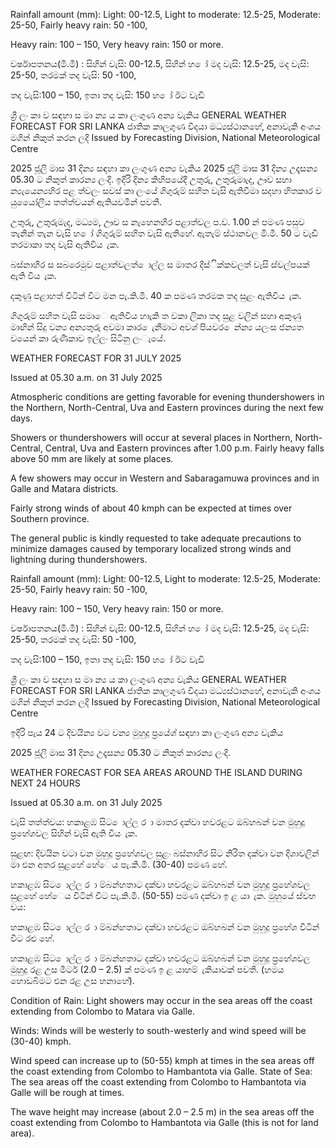 Rainfall amount (mm): Light: 00-12.5, Light to moderate: 12.5-25, Moderate: 25-50, Fairly heavy rain: 50 -100,

Heavy rain: 100 – 150, Very heavy rain: 150 or more.

වර්ෂාපතනය(මි.මී) : සිහින් වැසි: 00-12.5, සිහින් හ ෝ මද වැසි: 12.5-25, මද වැසි: 25-50, තරමක් තද වැසි: 50 -100,

තද වැසි:100 – 150, ඉතා තද වැසි: 150 හ ෝ ඊට වැඩි

ශ්‍රී ලං කා ව සඳහා ස මා න්‍ය ය කා ලංගුණ අන්‍ය වැකිය GENERAL WEATHER FORECAST FOR SRI LANKA ජාතික කාලගුණ විදයා මධ්‍යස්ථානහේ, අනාවැකි අංශය මගින් නිකුත් කරන ලදි Issued by Forecasting Division, National Meteorological Centre

2025 ජූලි මාස 31 දින්‍ය සඳහා කා ලංගුණ අන්‍ය වැකිය 2025 ජූලි මාස 31 දින්‍ය උදෑසන්‍ය 05.30 ට නිකුත් කාරන්‍ය ලංදි. ඉදිරි දින්‍ය කිහිපයේදී උතුරු, උතුරුමාැද, ඌව සහා න්‍යැයෙන්‍යහිර පළ ත්වලං සවස් කා ලංයේ ගිගුරුම් සහිත වැසි ඇතිවීමා සදහා හිතකාර ව යුයෙෝලීය තත්ත්වයන් ඇතියවමින් පවතී.

උතුරු, උතුරුමැද, මධ්‍යම, ඌව ස නැහෙනහිර පළාත්වල ප.ව. 1.00 න් පමණ පසුව තැනින් තැන වැසි හ ෝ ගිගුරුම් සහිත වැසි ඇතිහේ. ඇතැම් ස්ථානවල මි.මී. 50 ට වැඩි තරමාකා තද වැසි ඇතිවිය ැක.

බස්නාහිර ස සබරෙමුව පළාත්වලත් ොල්ල ස මාතර දිස්ික්කවලත් වැසි ස්වල්පයක් ඇති විය ැක.

දකුණු පළාහත් විටින් විට මන පැ.කි.මී. 40 ක පමණ තරමක තද සුළං ඇතිවිය ැක.

ගිගුරුම් සහිත වැසි සමාෙ ඇතිවිය හාැකි ත වකා ලිකා තද සුළ වලින් සහා අකුණු මාඟින් සිදු වන්‍ය අන්‍යතුරු අවමා කාර ෙැනීමාට අවශ්‍ පියවර ෙන්න්‍ය යලංස ජන්‍යත වයෙන් කා රුණිකාව ඉල්ලං සිටිනු ලංැයේ.

WEATHER FORECAST FOR 31 JULY 2025

Issued at 05.30 a.m. on 31 July 2025

Atmospheric conditions are getting favorable for evening thundershowers in the Northern, North-Central, Uva and Eastern provinces during the next few days.

Showers or thundershowers will occur at several places in Northern, North-Central, Central, Uva and Eastern provinces after 1.00 p.m. Fairly heavy falls above 50 mm are likely at some places.

A few showers may occur in Western and Sabaragamuwa provinces and in Galle and Matara districts.

Fairly strong winds of about 40 kmph can be expected at times over Southern province.

The general public is kindly requested to take adequate precautions to minimize damages caused by temporary localized strong winds and lightning during thundershowers.

Rainfall amount (mm): Light: 00-12.5, Light to moderate: 12.5-25, Moderate: 25-50, Fairly heavy rain: 50 -100,

Heavy rain: 100 – 150, Very heavy rain: 150 or more.

වර්ෂාපතනය(මි.මී) : සිහින් වැසි: 00-12.5, සිහින් හ ෝ මද වැසි: 12.5-25, මද වැසි: 25-50, තරමක් තද වැසි: 50 -100,

තද වැසි:100 – 150, ඉතා තද වැසි: 150 හ ෝ ඊට වැඩි

ශ්‍රී ලං කා ව සඳහා ස මා න්‍ය ය කා ලංගුණ අන්‍ය වැකිය GENERAL WEATHER FORECAST FOR SRI LANKA ජාතික කාලගුණ විදයා මධ්‍යස්ථානහේ, අනාවැකි අංශය මගින් නිකුත් කරන ලදි Issued by Forecasting Division, National Meteorological Centre

ඉදිරි පැය 24 ට දිවයින්‍ය වට වන්‍ය මුහුදු ප්‍රයේශ්‍ සඳහා කා ලංගුණ අන්‍ය වැකිය

2025 ජූලි මාස 31 දින්‍ය උදෑසන්‍ය 05.30 ට නිකුත් කාරන්‍ය ලංදි.

WEATHER FORECAST FOR SEA AREAS AROUND THE ISLAND DURING NEXT 24 HOURS

Issued at 05.30 a.m. on 31 July 2025

වැසි තත්ත්වය: හකාළඹ සිට ොල්ල ර ා මාතර දක්වා හවරළට ඔබ්හබන් වන මුහුදු ප්‍රහේශවල සිහින් වැසි ඇති විය ැක.

සුළඟ: දිවයින වටා වන මුහුදු ප්‍රහේශවල සුළං බස්නාහිර සිට නිරිත දක්වා වන දිශාවලින් මා එන අතර සුළහේ හේෙය පැ.කි.මී. (30-40) පමණ හේ.

හකාළඹ සිට ොල්ල ර ා ම්බන්හතාට දක්වා හවරළට ඔබ්හබන් වන මුහුදු ප්‍රහේශවල සුළහේ හේෙය විටින් විට පැ.කි.මී. (50-55) පමණ දක්වා ඉ ළ යා ැක. මුහුයේ ස්වභ වය:

හකාළඹ සිට ොල්ල ර ා ම්බන්හතාට දක්වා හවරළට ඔබ්හබන් වන මුහුදු ප්‍රහේශ විටින් විට රළු හේ.

හකාළඹ සිට ොල්ල ර ා ම්බන්හතාට දක්වා හවරළට ඔබ්හබන් වන මුහුදු ප්‍රහේශවල මුහුදු රළ උස මීටර් (2.0 – 2.5) ක් පමණ ඉ ළ යාහම් ැකියාවක් පවතී. (හමය හොඩබිමට එන රළ උස හනාහේ).

Condition of Rain: Light showers may occur in the sea areas off the coast extending from Colombo to Matara via Galle.

Winds: Winds will be westerly to south-westerly and wind speed will be (30-40) kmph.

Wind speed can increase up to (50-55) kmph at times in the sea areas off the coast extending from Colombo to Hambantota via Galle. State of Sea: The sea areas off the coast extending from Colombo to Hambantota via Galle will be rough at times.

The wave height may increase (about 2.0 – 2.5 m) in the sea areas off the coast extending from Colombo to Hambantota via Galle (this is not for land area).